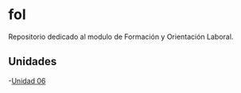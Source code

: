 # fol
Repositorio dedicado al modulo de Formación y Orientación Laboral.

## Unidades
-[Unidad 06](unidad-06)
